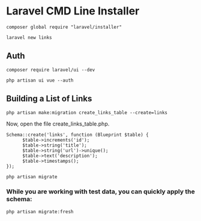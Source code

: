 # Laravel CMD Line Installer

```
composer global require "laravel/installer"

laravel new links
```

## Auth

```
composer require laravel/ui --dev

php artisan ui vue --auth
```

## Building a List of Links

```
php artisan make:migration create_links_table --create=links

```

Now, open the file create_links_table.php.

```
Schema::create('links', function (Blueprint $table) {
      $table->increments('id');
      $table->string('title');
      $table->string('url')->unique();
      $table->text('description');
      $table->timestamps();
});
```

```
php artisan migrate
```

### While you are working with test data, you can quickly apply the schema:

```
php artisan migrate:fresh
```
